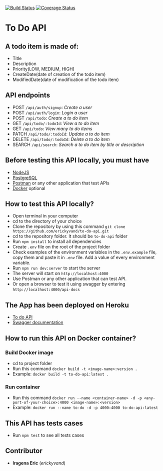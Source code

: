 [![Build Status](https://www.travis-ci.com/erickyvand/to-do-api.svg?branch=main)](https://www.travis-ci.com/erickyvand/to-do-api)
[![Coverage Status](https://coveralls.io/repos/github/erickyvand/to-do-api/badge.svg?branch=main)](https://coveralls.io/github/erickyvand/to-do-api?branch=main)

# To Do API

## A todo item is made of:

- Title
- Description
- Priority(LOW, MEDIUM, HIGH)
- CreateDate(date of creation of the todo item)
- ModifiedDate(date of modification of the todo item)

## API endpoints

- POST `/api/auth/signup`: _Create a user_
- POST `/api/auth/login`: _Login a user_
- POST `/api/todo`: _Create a to do item_
- GET `/api/todo/:todoId`: _View a to do item_
- GET `/api/todo`: _View many to do items_
- PATCH `/api/todo/:todoId`: _Update a to do item_
- DELETE `/api/todo/:todoId`: _Delete a to do item_
- SEARCH `/api/search`: _Search a to do item by title or description_

## Before testing this API locally, you must have

- [NodeJS](https://nodejs.org/en/)
- [PostgreSQL](https://www.postgresql.org/download/)
- [Postman](https://www.postman.com/downloads/) or any other application that test APIs
- [Docker](https://docs.docker.com/get-docker/) optional

## How to test this API locally?

- Open terminal in your computer
- cd to the directory of your choice
- Clone the repository by using this command `git clone https://github.com/erickyvand/to-do-api.git`
- cd to the repository folder. It should be `to-do-api` folder
- Run `npm install` to install all dependencies
- Create `.env` file on the root of the project folder
- Check examples of the environment variables in the `.env.example` file, copy them and paste it in `.env` file. Add a value of every environment variable.
- Run `npm run dev:server` to start the server
- The server will start on `http://localhost:4000`
- Use Postman or any other application that can test API.
- Or open a browser to test it using swagger by entering `http://localhost:4000/api-docs`

## The App has been deployed on Heroku

- [To do API](https://to-do-api-stage.herokuapp.com/)
- [Swagger documentation](https://to-do-api-stage.herokuapp.com/api-docs)

## How to run this API on Docker container?

### Build Docker image

- cd to project folder
- Run this command `docker build -t <image-name>:version .`
- Example: `docker build -t to-do-api:latest .`

### Run container

- Run this command `docker run --name <container-name> -d -p <any-port-of-your-choice>:4000 <image-name>:<version>`
- Example: `docker run --name to-do -d -p 4000:4000 to-do-api:latest`

## This API has tests cases

- Run `npm test` to see all tests cases

## Contributor

- **Iragena Eric** (_erickyvand_)
